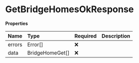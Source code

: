 # GetBridgeHomesOkResponse

**Properties**

| Name   | Type            | Required | Description |
| :----- | :-------------- | :------- | :---------- |
| errors | Error[]         | ❌       |             |
| data   | BridgeHomeGet[] | ❌       |             |

<!-- This file was generated by liblab | https://liblab.com/ -->
